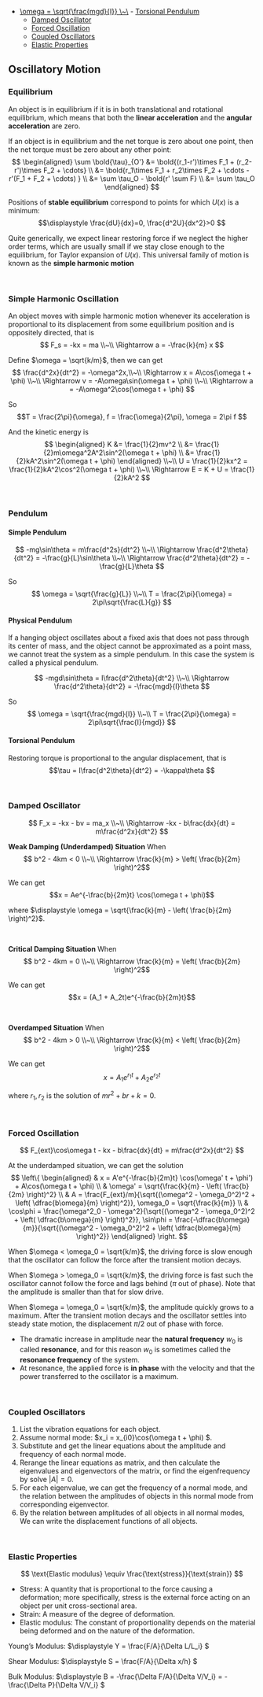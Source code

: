 <!-- TOC -->

- [\\omega = \\sqrt{\\frac{mgd}{I}} \\~\\](#omega--sqrtfracmgdi-)
      - [Torsional Pendulum](#torsional-pendulum)
    - [Damped Oscillator](#damped-oscillator)
    - [Forced Oscillation](#forced-oscillation)
    - [Coupled Oscillators](#coupled-oscillators)
    - [Elastic Properties](#elastic-properties)

<!-- /TOC -->





## Oscillatory Motion
### Equilibrium
An object is in equilibrium if it is in both translational and rotational equilibrium, which means that both the **linear acceleration** and the **angular acceleration** are zero.

If an object is in equilibrium and the net torque is zero about one point, then the net torque must be zero about any other point:
$$
\begin{aligned}
\sum \bold{\tau}_{O'} &= \bold{(r_1-r')\times F_1 + (r_2-r')\times F_2 + \cdots} \\
&= \bold{r_1\times F_1 + r_2\times F_2 + \cdots - r'(F_1 + F_2 + \cdots) } \\
&= \sum \tau_O - \bold{r' \sum F} \\
&= \sum \tau_O
\end{aligned}
$$

Positions of **stable equilibrium** correspond to points for which $U(x)$ is a minimum:
$$\displaystyle \frac{dU}{dx}=0, \frac{d^2U}{dx^2}>0 $$

Quite generically, we expect linear restoring force if we neglect the higher order terms, which are usually small if we stay close enough to the equilibrium, for Taylor expansion of $U(x)$. This universal family of motion is known as the **simple harmonic motion**







<br>

### Simple Harmonic Oscillation
An object moves with simple harmonic motion whenever its acceleration is proportional to its displacement from some equilibrium position and is oppositely directed, that is
$$
F_s = -kx = ma \\~\\
\Rightarrow a = -\frac{k}{m} x
$$

Define $\omega = \sqrt{k/m}$, then we can get
$$
\frac{d^2x}{dt^2} = -\omega^2x,\\~\\
\Rightarrow x = A\cos(\omega t + \phi) \\~\\
\Rightarrow v = -A\omega\sin(\omega t + \phi) \\~\\
\Rightarrow a = -A\omega^2\cos(\omega t + \phi)
$$

So
$$T = \frac{2\pi}{\omega}, f = \frac{\omega}{2\pi}, \omega = 2\pi f $$

And the kinetic energy is
$$
\begin{aligned}
  K &= \frac{1}{2}mv^2 \\
  &= \frac{1}{2}m\omega^2A^2\sin^2(\omega t + \phi) \\
  &= \frac{1}{2}kA^2\sin^2(\omega t + \phi)
\end{aligned} \\~\\
U = \frac{1}{2}kx^2 = \frac{1}{2}kA^2\cos^2(\omega t + \phi) \\~\\
\Rightarrow E = K + U = \frac{1}{2}kA^2 
$$







<br>

### Pendulum
#### Simple Pendulum
$$
-mg\sin\theta = m\frac{d^2s}{dt^2} \\~\\
\Rightarrow \frac{d^2\theta}{dt^2} = -\frac{g}{L}\sin\theta \\~\\
\Rightarrow \frac{d^2\theta}{dt^2} = -\frac{g}{L}\theta
$$

So 
$$
\omega = \sqrt{\frac{g}{L}} \\~\\
T = \frac{2\pi}{\omega} = 2\pi\sqrt{\frac{L}{g}}
$$

#### Physical Pendulum
If a hanging object oscillates about a fixed axis that does not pass through its center of mass, and the object cannot be approximated as a point mass, we cannot treat the system as a simple pendulum. In this case the system is called a physical pendulum.

$$
-mgd\sin\theta = I\frac{d^2\theta}{dt^2} \\~\\
\Rightarrow \frac{d^2\theta}{dt^2} = -\frac{mgd}{I}\theta
$$

So
$$
\omega = \sqrt{\frac{mgd}{I}} \\~\\
T = \frac{2\pi}{\omega} = 2\pi\sqrt{\frac{I}{mgd}}
$$

#### Torsional Pendulum
Restoring torque is proportional to the angular displacement, that is $$\tau = I\frac{d^2\theta}{dt^2} = -\kappa\theta $$








<br>

### Damped Oscillator
$$
F_x = -kx - bv = ma_x \\~\\
\Rightarrow -kx - b\frac{dx}{dt} = m\frac{d^2x}{dt^2}
$$

**Weak Damping (Underdamped) Situation**
When
$$
b^2 - 4km < 0 \\~\\
\Rightarrow \frac{k}{m} > \left( \frac{b}{2m} \right)^2$$

We can get $$x = Ae^{-\frac{b}{2m}t} \cos(\omega t + \phi)$$

where $\displaystyle \omega = \sqrt{\frac{k}{m} - \left( \frac{b}{2m} \right)^2}$.

<br>

**Critical Damping Situation**
When
$$
b^2 - 4km = 0 \\~\\
\Rightarrow \frac{k}{m} = \left( \frac{b}{2m} \right)^2$$

We can get $$x = (A_1 + A_2t)e^{-\frac{b}{2m}t}$$

<br>

**Overdamped Situation**
When
$$
b^2 - 4km > 0 \\~\\
\Rightarrow \frac{k}{m} < \left( \frac{b}{2m} \right)^2$$

We can get $$x = A_1e^{r_1t} + A_2e^{r_2t}$$

where $r_1, r_2$ is the solution of $mr^2 + br + k = 0.$








<br>

### Forced Oscillation
$$ 
F_{ext}\cos\omega t - kx - b\frac{dx}{dt} = m\frac{d^2x}{dt^2}
$$

At the underdamped situation, we can get the solution
$$
\left\{
  \begin{aligned}
    & x = A'e^{-\frac{b}{2m}t} \cos(\omega' t + \phi') + A\cos(\omega t + \phi) \\
    & \omega' = \sqrt{\frac{k}{m} - \left( \frac{b}{2m} \right)^2} \\
    & A = \frac{F_{ext}/m}{\sqrt{(\omega^2 - \omega_0^2)^2 + \left( \dfrac{b\omega}{m} \right)^2}}, \omega_0 = \sqrt{\frac{k}{m}} \\
    & \cos\phi =  \frac{\omega^2_0 - \omega^2}{\sqrt{(\omega^2 - \omega_0^2)^2 + \left( \dfrac{b\omega}{m} \right)^2}}, \sin\phi =  \frac{-\dfrac{b\omega}{m}}{\sqrt{(\omega^2 - \omega_0^2)^2 + \left( \dfrac{b\omega}{m} \right)^2}}
  \end{aligned}
\right.
$$

When $\omega < \omega_0 = \sqrt{k/m}$, the driving force is slow enough that the oscillator can follow the force after the transient motion decays.

When $\omega > \omega_0 = \sqrt{k/m}$, the driving force is fast such the oscillator cannot follow the force and lags behind ($\pi$ out of phase). Note that the amplitude is smaller than that for slow drive.

When $\omega = \omega_0 = \sqrt{k/m}$, the amplitude quickly grows to a maximum. After the transient motion decays and the oscillator settles into steady state motion, the displacement $\pi/2$ out of phase with force. 

- The dramatic increase in amplitude near the **natural frequency** $w_0$ is called **resonance**, and for this reason $w_0$ is sometimes called the **resonance frequency** of the system.
- At resonance, the applied force is **in phase** with the velocity and that the power transferred to the oscillator is a maximum.








<br>

### Coupled Oscillators
1. List the vibration equations for each object.
2. Assume normal mode: $x_i = x_{i0}\cos(\omega t + \phi) $.
3. Substitute and get the linear equations about the amplitude and frequency of each normal mode.
4. Rerange the linear equations as matrix, and then calculate the eigenvalues and eigenvectors of the matrix, or find the eigenfrequency by solve $|A| = 0$.
5. For each eigenvalue, we can get the frequency of a normal mode, and the relation between the amplitudes of objects in this normal mode from corresponding eigenvector.
6. By the relation between amplitudes of all objects in all normal modes, We can write the displacement functions of all objects.






<br>

### Elastic Properties
$$ \text{Elastic modulus} \equiv \frac{\text{stress}}{\text{strain}} $$

- Stress: A quantity that is proportional to the force causing a deformation; more specifically, stress is the external force acting on an object per unit cross-sectional area.
- Strain: A measure of the degree of deformation.
- Elastic modulus: The constant of proportionality depends on the material being deformed and on the nature of the deformation.

Young’s Modulus: $\displaystyle Y = \frac{F/A}{\Delta L/L_i} $

Shear Modulus: $\displaystyle S = \frac{F/A}{\Delta x/h} $

Bulk Modulus: $\displaystyle B = -\frac{\Delta F/A}{\Delta V/V_i} = -\frac{\Delta P}{\Delta V/V_i} $





